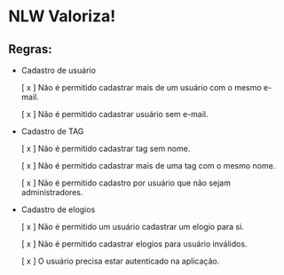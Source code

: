 # NLW Valoriza!

## Regras:

- Cadastro de usuário

  [ x ] Não é permitido cadastrar mais de um usuário com o mesmo e-mail.

  [ x ] Não é permitido cadastrar usuário sem e-mail.

- Cadastro de TAG

  [ x ] Não é permitido cadastrar tag sem nome.

  [ x ] Não é permitido cadastrar mais de uma tag com o mesmo nome.

  [ x ] Não é permitido cadastro por usuário que não sejam administradores.

- Cadastro de elogios

  [ x ] Não é permitido um usuário cadastrar um elogio para si.

  [ x ] Não é permitido cadastrar elogios para usuário inválidos.

  [ x ] O usuário precisa estar autenticado na aplicação.
